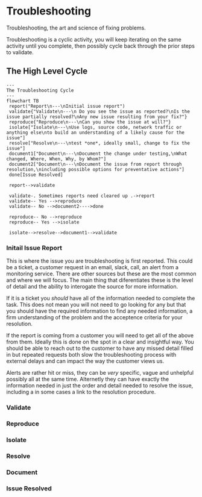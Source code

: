 # Troubleshooting

Troubleshooting, the art and science of fixing problems.

Troubleshooting is a cyclic activity, you will keep iterating on the same
activity until you complete, then possibly cycle back through the prior
steps to validate.

## The High Level Cycle

```mermaid
---
The Troubleshooting Cycle
---
flowchart TB
 report("Report\n---\nInitial issue report")
 validate{"Validate\n---\n Do you see the issue as reported?\nIs the issue partially resolved?\nAny new issue resulting from your fix?"}
 reproduce{"Reproduce\n---\nCan you show the issue at will?"}
 isolate["Isolate\n---\nUse logs, source code, network traffic or anything else\nto build an understanding of a likely cause for the issue"]
 resolve["Resolve\n---\ntest *one*, ideally small, change to fix the issue"]
 document1["Document\n---\nDocument the change under testing,\nWhat changed, Where, When, Why, by Whom?"]
 document2["Document\n---\nDocument the issue from report through resolution,\nincluding possible options for preventative actions"]
 done[Issue Resolved]

 report-->validate

 validate-. Sometimes reports need cleared up .->report
 validate-- Yes -->reproduce
 validate-- No -->document2---->done

 reproduce-- No -->reproduce
 reproduce-- Yes -->isolate

 isolate-->resolve-->document1-->validate
```

### Initail Issue Report

This is where the issue you are troubleshooting is first reported. This could
be a ticket, a customer request in an email, slack, call, an alert from a
monitoring service. There are other sources but these are the most common and
where we will focus. The main thing that diferentiates these is the level of
detail and the ability to interogate the source for more information.

If it is a ticket you _should_ have all of the information needed to complete
the task. This does not mean you will not need to go looking for any but that
you should have the required information to find any needed information, a
firm understanding of the problem and the acceptence criteria for your
resolution.

If the report is coming from a customer you will need to get all of the
above from them. Ideally this is done on the spot in a clear and insightful
way. You should be able to reach out to the customer to have any missed detail
filled in but repeated requests both slow the troubleshooting process with
external delays and can impact the way the customer views us.

Alerts are rather hit or miss, they can be *very* specific, vague and unhelpful
possibly all at the same time. Alternetly they can have exactly the information
needed in just the order and detail needed to resolve the issue, including a in
some cases a link to the resolution procedure.

### Validate

### Reproduce

### Isolate

### Resolve

### Document

### Issue Resolved
